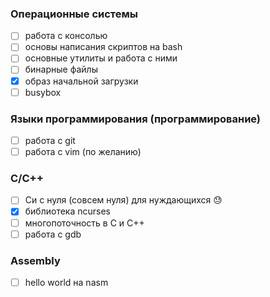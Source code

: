 ### Операционные системы
- [ ] работа с консолью 
 - [ ] основы написания скриптов на bash  
 - [ ] основные утилиты и работа с ними
- [ ] бинарные файлы  
- [x] образ начальной загрузки 
- [ ] busybox 

### Языки программирования (программирование)
- [ ] работа с git 
- [ ] работа с vim (по желанию)  

### C/C++
- [ ] Си с нуля (совсем нуля) для нуждающихся :sweat:   
- [x] библиотека ncurses
- [ ] многопоточность в C и C++  
- [ ] работа с gdb  

### Assembly
- [ ] hello world на nasm
